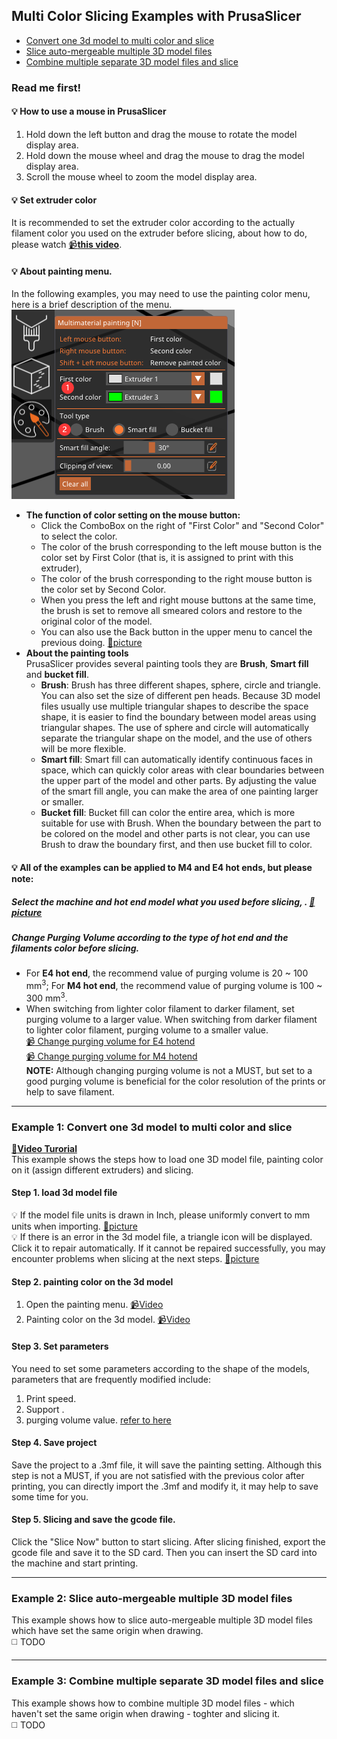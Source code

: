<!-- ### :globe_with_meridians: Choose Language (Translated by google)
[![](../lanpic/ES.png)](https://github-com.translate.goog/ZONESTAR3D/Slicing-Guid?_x_tr_sl=en&_x_tr_tl=es)
[![](../lanpic/PT.png)](https://github-com.translate.goog/ZONESTAR3D/Slicing-Guid?_x_tr_sl=en&_x_tr_tl=pt)
[![](../lanpic/FR.png)](https://github-com.translate.goog/ZONESTAR3D/Slicing-Guide?_x_tr_sl=en&_x_tr_tl=fr)
[![](../lanpic/DE.png)](https://github-com.translate.goog/ZONESTAR3D/Slicing-Guide?_x_tr_sl=en&_x_tr_tl=de)
[![](../lanpic/IT.png)](https://github-com.translate.goog/ZONESTAR3D/Slicing-Guide?_x_tr_sl=en&_x_tr_tl=it)
[![](../lanpic/SW.png)](https://github-com.translate.goog/ZONESTAR3D/Slicing-Guide?_x_tr_sl=en&_x_tr_tl=sv)
[![](../lanpic/PL.png)](https://github-com.translate.goog/ZONESTAR3D/Slicing-Guide?_x_tr_sl=en&_x_tr_tl=pl)
[![](../lanpic/DK.png)](https://github-com.translate.goog/ZONESTAR3D/Slicing-Guide?_x_tr_sl=en&_x_tr_tl=da)
[![](../lanpic/CZ.png)](https://github-com.translate.goog/ZONESTAR3D/Slicing-Guide?_x_tr_sl=en&_x_tr_tl=cs)
[![](../lanpic/HR.png)](https://github-com.translate.goog/ZONESTAR3D/Slicing-Guide?_x_tr_sl=en&_x_tr_tl=hr)
[![](../lanpic/RO.png)](https://github-com.translate.goog/ZONESTAR3D/Slicing-Guide?_x_tr_sl=en&_x_tr_tl=ro)
[![](../lanpic/SK.png)](https://github-com.translate.goog/ZONESTAR3D/Slicing-Guide?_x_tr_sl=en&_x_tr_tl=sk)

[![](../lanpic/RU.png)](https://github-com.translate.goog/ZONESTAR3D/Slicing-Guide?_x_tr_sl=en&_x_tr_tl=ru)
[![](../lanpic/JP.png)](https://github-com.translate.goog/ZONESTAR3D/Slicing-Guide?_x_tr_sl=en&_x_tr_tl=ja)
[![](../lanpic/KR.png)](https://github-com.translate.goog/ZONESTAR3D/Slicing-Guide?_x_tr_sl=en&_x_tr_tl=ko)
[![](../lanpic/ID.png)](https://github-com.translate.goog/ZONESTAR3D/Slicing-Guide?_x_tr_sl=en&_x_tr_tl=id)
[![](../lanpic/TH.png)](https://github-com.translate.goog/ZONESTAR3D/Slicing-Guide?_x_tr_sl=en&_x_tr_tl=th)
[![](../lanpic/VN.png)](https://github-com.translate.goog/ZONESTAR3D/Slicing-Guide?_x_tr_sl=en&_x_tr_tl=vi)
[![](../lanpic/IL.png)](https://github-com.translate.goog/ZONESTAR3D/Slicing-Guide?_x_tr_sl=en&_x_tr_tl=iw)
[![](../lanpic/SA.png)](https://github-com.translate.goog/ZONESTAR3D/Slicing-Guide?_x_tr_sl=en&_x_tr_tl=ar)
[![](../lanpic/TR.png)](https://github-com.translate.goog/ZONESTAR3D/Slicing-Guide?_x_tr_sl=en&_x_tr_tl=tr)
[![](../lanpic/GR.png)](https://github-com.translate.goog/ZONESTAR3D/Slicing-Guide?_x_tr_sl=en&_x_tr_tl=el)
[![](../lanpic/BR.png)](https://github-com.translate.goog/ZONESTAR3D/Slicing-Guide?_x_tr_sl=en&_x_tr_tl=pt)
[![](../lanpic/CN.png)](https://github-com.translate.goog/ZONESTAR3D/Slicing-Guide?_x_tr_sl=en&_x_tr_tl=zh-CN)

----- -->
## Multi Color Slicing Examples with PrusaSlicer
- [Convert one 3d model to multi color and slice](#example-1-convert-3d-model-to-multi-color-and-slice)
- [Slice auto-mergeable multiple 3D model files](#example-2-slice-auto-mergeable-multiple-3d-model-files)
- [Combine multiple separate 3D model files and slice](#example-3-combine-multiple-separate-3d-model-files-and-slice)

### Read me first!
#### :bulb: How to use a mouse in PrusaSlicer
1. Hold down the left button and drag the mouse to rotate the model display area.
2. Hold down the mouse wheel and drag the mouse to drag the model display area.
3. Scroll the mouse wheel to zoom the model display area.

#### :bulb: Set extruder color
It is recommended to set the extruder color according to the actually filament color you used on the extruder before slicing, about how to do, please watch [:video_camera:**this video**](./pic2/color.gif).

#### :bulb: About painting menu.   
In the following examples, you may need to use the painting color menu, here is a brief description of the menu.     
![](./pic2/paintingmenu.png)    
- **The function of color setting on the mouse button:**
  - Click the ComboBox on the right of "First Color" and "Second Color" to select the color. 
  - The color of the brush corresponding to the left mouse button is the color set by First Color (that is, it is assigned to print with this extruder), 
  - The color of the brush corresponding to the right mouse button is the color set by Second Color. 
  - When you press the left and right mouse buttons at the same time, the brush is set to remove all smeared colors and restore to the original color of the model. 
  - You can also use the Back button in the upper menu to cancel the previous doing. [:art:picture](./pic2/backbutton.png)  
- **About the painting tools**     
  PrusaSlicer provides several painting tools they are **Brush**, **Smart fill** and **bucket fill**.
  - **Brush**: Brush has three different shapes, sphere, circle and triangle. You can also set the size of different pen heads. Because 3D model files usually use multiple triangular shapes to describe the space shape, it is easier to find the boundary between model areas using triangular shapes. The use of sphere and circle will automatically separate the triangular shape on the model, and the use of others will be more flexible.
  - **Smart fill**: Smart fill can automatically identify continuous faces in space, which can quickly color areas with clear boundaries between the upper part of the model and other parts. By adjusting the value of the smart fill angle, you can make the area of one painting larger or smaller.
  - **Bucket fill**: Bucket fill can color the entire area, which is more suitable for use with Brush. When the boundary between the part to be colored on the model and other parts is not clear, you can use Brush to draw the boundary first, and then use bucket fill to color.

#### :bulb: All of the examples can be applied to M4 and E4 hot ends, but please note:
##### Select the machine and hot end model what you used before slicing, .  [:art:picture](./pic2/choosehotend.png)
##### Change **Purging Volume** according to the type of hot end and the filaments color before slicing.   
  - For **E4 hot end**, the recommend value of purging volume is 20 ~ 100 mm<sup>3</sup>; For **M4 hot end**, the recommend value of purging volume is 100 ~ 300 mm<sup>3</sup>.   
  - When switching from lighter color filament to darker filament, set purging volume to a larger value. When switching from darker filament to lighter color filament, purging volume to a smaller value.     
  [:video_camera: Change purging volume for E4 hotend](./pic2/purgevolume_E4.gif)        
  [:video_camera: Change purging volume for M4 hotend](./pic2/purgevolume_M4.gif)        
  **NOTE:** Although changing purging volume is not a MUST, but set to a good purging volume is beneficial for the color resolution of the prints or help to save filament.

-----
### Example 1: Convert one 3d model to multi color and slice
**[:movie_camera:Video Turorial](https://youtu.be/fFSAb-FAl1k)**    
This example shows the steps how to load one 3D model file, painting color on it (assign different extruders) and slicing.    
#### Step 1. load 3d model file
:bulb: If the model file units is drawn in Inch, please uniformly convert to mm units when importing. [:art:picture](./pic2/unit.png)      
:bulb: If there is an error in the 3d model file, a triangle icon will be displayed. Click it to repair automatically. If it cannot be repaired successfully, you may encounter problems when slicing at the next steps. [:art:picture](./pic2/fix.png)     
#### Step 2. painting color on the 3d model
1. Open the painting menu. [:video_camera:Video](./pic2/painting1.gif)    
2. Painting color on the 3d model. [:video_camera:Video](./pic2/painting2.gif)
#### Step 3. Set parameters
You need to set some parameters according to the shape of the models, parameters that are frequently modified include:
1. Print speed.
2. Support .
3. purging volume value. [refer to here](#change-purging-volume-according-to-the-type-of-hot-end-and-the-filaments-color-before-slicing)
#### Step 4. Save project
Save the project to a .3mf file, it will save the painting setting. Although this step is not a MUST, if you are not satisfied with the previous color after printing, you can directly import the .3mf and modify it, it may help to save some time for you.
#### Step 5. Slicing and save the gcode file.
Click the "Slice Now" button to start slicing. After slicing finished, export the gcode file and save it to the SD card. Then you can insert the SD card into the machine and start printing.

-----
### Example 2: Slice auto-mergeable multiple 3D model files
This example shows how to slice auto-mergeable multiple 3D model files which have set the same origin when drawing.     
:white_medium_square: TODO

-----
### Example 3: Combine multiple separate 3D model files and slice 
This example shows how to combine multiple 3D model files - which haven't set the same origin when drawing - toghter and slicing it.      
:white_medium_square: TODO
